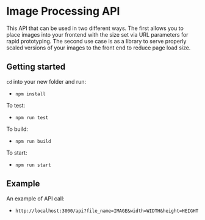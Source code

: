 # Image Processing API

This API that can be used in two different ways. The first allows you to place images into your frontend with the size set via URL parameters for rapid prototyping. The second use case is as a library to serve properly scaled versions of your images to the front end to reduce page load size.

## Getting started

`cd` into your new folder and run:
- `npm install`

To test:
- `npm run test`

To build:
- `npm run build`

To start:
- `npm run start`

## Example

An example of API call:
- `http://localhost:3000/api?file_name=IMAGE&width=WIDTH&height=HEIGHT`